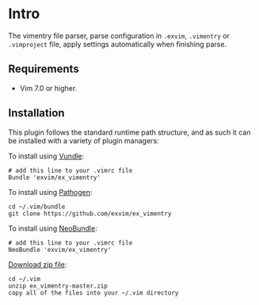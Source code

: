 # Intro

The vimentry file parser, parse configuration in `.exvim`, `.vimentry` or `.vimproject` 
file, apply settings automatically when finishing parse. 

## Requirements

- Vim 7.0 or higher.

## Installation

This plugin follows the standard runtime path structure, and as such it can 
be installed with a variety of plugin managers:
    
To install using [Vundle](https://github.com/gmarik/vundle):

    # add this line to your .vimrc file
    Bundle 'exvim/ex_vimentry'

To install using [Pathogen](https://github.com/tpope/vim-pathogen):

    cd ~/.vim/bundle
    git clone https://github.com/exvim/ex_vimentry

To install using [NeoBundle](https://github.com/Shougo/neobundle.vim):

    # add this line to your .vimrc file
    NeoBundle 'exvim/ex_vimentry'

[Download zip file](https://github.com/exvim/ex_vimentry/archive/master.zip):

    cd ~/.vim
    unzip ex_vimentry-master.zip
    copy all of the files into your ~/.vim directory

